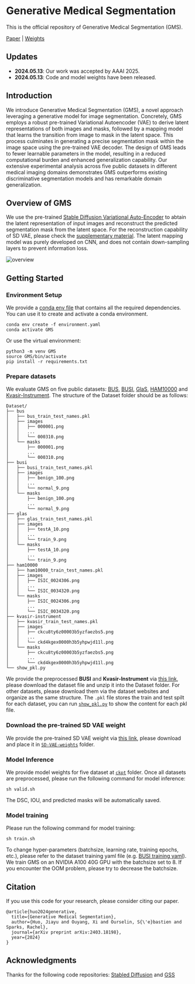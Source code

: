 # Generative Medical Segmentation

This is the official repository of Generative Medical Segmentation (GMS).

[Paper](https://arxiv.org/pdf/2403.18198.pdf) | [Weights](ckpt)

## Updates
- **2024.05.13**: Our work was accepted by AAAI 2025.
- **2024.05.13**: Code and model weights have been released.

## Introduction
We introduce Generative Medical Segmentation (GMS), a novel approach leveraging a generative model for image segmentation. Concretely, GMS employs a robust pre-trained Variational Autoencoder (VAE) to derive latent representations of both images and masks, followed by a mapping model that learns the transition from image to mask in the latent space. This process culminates in generating a precise segmentation mask within the image space using the pre-trained VAE decoder. The design of GMS leads to fewer learnable parameters in the model, resulting in a reduced computational burden and enhanced generalization capability. Our extensive experimental analysis across five public datasets in different medical imaging domains demonstrates GMS outperforms existing discriminative segmentation models and has remarkable domain generalization.

## Overview of GMS
We use the pre-trained [Stable Diffusion Variational Auto-Encoder](https://github.com/Stability-AI/stablediffusion) to abtain the latent representation of input images and reconstruct the predicted segmentation mask from the latent space. For the reconstruction capability of SD VAE, please check the [supplementary material](https://arxiv.org/pdf/2403.18198.pdf). The latent mapping model was purely developed on CNN, and does not contain down-sampling layers to prevent information loss.

![overview](assets/overview.png)

## Getting Started
### Environment Setup
We provide a [conda env file](environment.yaml) that contains all the required dependencies. You can use it to create and activate a conda environment.
```
conda env create -f environment.yaml
conda activate GMS
```
Or use the virtual environment:
```
python3 -m venv GMS
source GMS/bin/activate
pip install -r requirements.txt
```

### Prepare datasets
We evaluate GMS on five public datasets: [BUS](http://www2.docm.mmu.ac.uk/STAFF/M.Yap/dataset.php), [BUSI](https://scholar.cu.edu.eg/?q=afahmy/pages/dataset), [GlaS](https://warwick.ac.uk/fac/cross_fac/tia/data/glascontest/), [HAM10000](https://dataverse.harvard.edu/dataset.xhtml?persistentId=doi:10.7910/DVN/DBW86T) and [Kvasir-Instrument](https://datasets.simula.no/kvasir-instrument/). The structure of the Dataset folder should be as follows:
```
Dataset/
├── bus
│   ├── bus_train_test_names.pkl
│   ├── images
│   │   ├── 000001.png
│   │   ...
│   │   └── 000310.png
│   └── masks
│       ├── 000001.png
│       ...
│       └── 000310.png
├── busi
│   ├── busi_train_test_names.pkl
│   ├── images
│   │   ├── benign_100.png
│   │   ...
│   │   └── normal_9.png
│   └── masks
│       ├── benign_100.png
│       ...
│       └── normal_9.png
├── glas
│   ├── glas_train_test_names.pkl
│   ├── images
│   │   ├── testA_10.png
│   │   ...
│   │   └── train_9.png
│   └── masks
│       ├── testA_10.png
│       ...
│       └── train_9.png
├── ham10000
│   ├── ham10000_train_test_names.pkl
│   ├── images
│   │   ├── ISIC_0024306.png
│   │   ...
│   │   └── ISIC_0034320.png
│   └── masks
│       ├── ISIC_0024306.png
│       ...
│       └── ISIC_0034320.png
├── kvasir-instrument
│   ├── kvasir_train_test_names.pkl
│   ├── images
│   │   ├── ckcu8ty6z00003b5yzfaezbs5.png
│   │   ...
│   │   └── ckd4kgex0000h3b5yhpwjd11l.png
│   └── masks
│       ├── ckcu8ty6z00003b5yzfaezbs5.png
│       ...
│       └── ckd4kgex0000h3b5yhpwjd11l.png
└── show_pkl.py
```
We provide the preprocessed **BUSI** and **Kvasir-Instrument** via [this link](https://emckclac-my.sharepoint.com/:f:/g/personal/k21066681_kcl_ac_uk/EmKNDZjEtg9EuBygBDyz4wIBKODtGJhzG2xdIy_NLf4VEA?e=whggsd), please download the dataset file and unzip it into the Dataset folder. For other datasets, please download them via the dataset websites and organize as the same structure. The `.pkl` file stores the train and test spilt for each dataset, you can run [`show_pkl.py`](Dataset/show_pkl.py) to show the content for each pkl file.

### Download the pre-trained SD VAE weight
We provide the pre-trained SD VAE weight via [this link](https://emckclac-my.sharepoint.com/:u:/g/personal/k21066681_kcl_ac_uk/Ec2i-a5vPllGi6_Gkw1KMdkBdv7D7spgVNMPqVE9QI6yOg?e=k1t11h), please download and place it in [`SD-VAE-weights`](SD-VAE-weights) folder.

### Model Inference
We provide model weights for five dataset at [`ckpt`](ckpt) folder. Once all datasets are preprocessed, please run the following command for model inference:
```
sh valid.sh
```

The DSC, IOU, and predicted masks will be automatically saved.

### Model training
Please run the following command for model training:
```
sh train.sh
```

To change hyper-parameters (batchsize, learning rate, training epochs, etc.), please refer to the dataset training yaml file (e.g. [BUSI training yaml](configs/busi_train.yaml)). We train GMS on an NVIDIA A100 40G GPU with the batchsize set to 8. If you encounter the OOM problem, please try to decrease the batchsize. 

## Citation
If you use this code for your research, please consider citing our paper.
```
@article{huo2024generative,
  title={Generative Medical Segmentation},
  author={Huo, Jiayu and Ouyang, Xi and Ourselin, S{\'e}bastien and Sparks, Rachel},
  journal={arXiv preprint arXiv:2403.18198},
  year={2024}
}
```

## Acknowledgments
Thanks for the following code repositories: [Stabled Diffusion](https://github.com/Stability-AI/stablediffusion) and [GSS](https://github.com/fudan-zvg/GSS)

